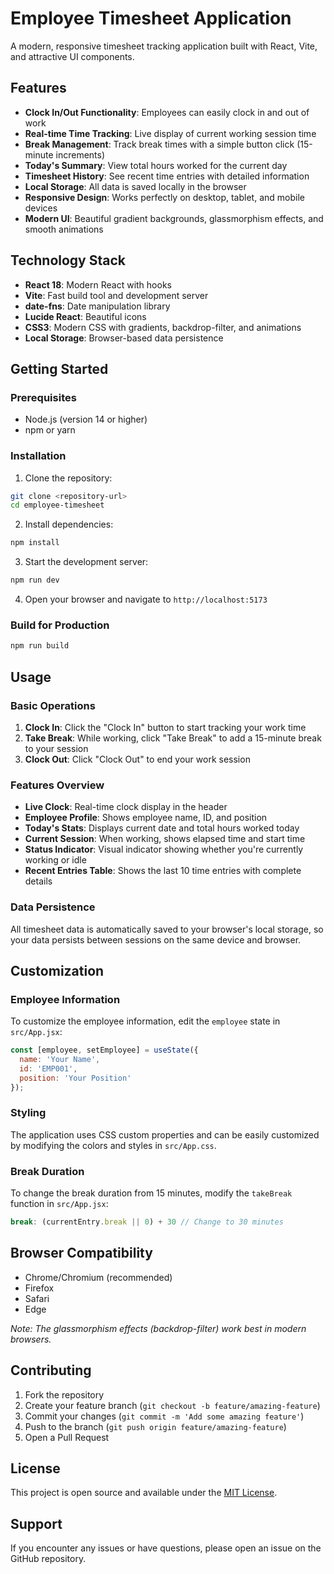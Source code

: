 # Employee Timesheet Application

A modern, responsive timesheet tracking application built with React, Vite, and attractive UI components.

## Features

- **Clock In/Out Functionality**: Employees can easily clock in and out of work
- **Real-time Time Tracking**: Live display of current working session time
- **Break Management**: Track break times with a simple button click (15-minute increments)
- **Today's Summary**: View total hours worked for the current day
- **Timesheet History**: See recent time entries with detailed information
- **Local Storage**: All data is saved locally in the browser
- **Responsive Design**: Works perfectly on desktop, tablet, and mobile devices
- **Modern UI**: Beautiful gradient backgrounds, glassmorphism effects, and smooth animations

## Technology Stack

- **React 18**: Modern React with hooks
- **Vite**: Fast build tool and development server
- **date-fns**: Date manipulation library
- **Lucide React**: Beautiful icons
- **CSS3**: Modern CSS with gradients, backdrop-filter, and animations
- **Local Storage**: Browser-based data persistence

## Getting Started

### Prerequisites

- Node.js (version 14 or higher)
- npm or yarn

### Installation

1. Clone the repository:
```bash
git clone <repository-url>
cd employee-timesheet
```

2. Install dependencies:
```bash
npm install
```

3. Start the development server:
```bash
npm run dev
```

4. Open your browser and navigate to `http://localhost:5173`

### Build for Production

```bash
npm run build
```

## Usage

### Basic Operations

1. **Clock In**: Click the "Clock In" button to start tracking your work time
2. **Take Break**: While working, click "Take Break" to add a 15-minute break to your session
3. **Clock Out**: Click "Clock Out" to end your work session

### Features Overview

- **Live Clock**: Real-time clock display in the header
- **Employee Profile**: Shows employee name, ID, and position
- **Today's Stats**: Displays current date and total hours worked today
- **Current Session**: When working, shows elapsed time and start time
- **Status Indicator**: Visual indicator showing whether you're currently working or idle
- **Recent Entries Table**: Shows the last 10 time entries with complete details

### Data Persistence

All timesheet data is automatically saved to your browser's local storage, so your data persists between sessions on the same device and browser.

## Customization

### Employee Information

To customize the employee information, edit the `employee` state in `src/App.jsx`:

```javascript
const [employee, setEmployee] = useState({
  name: 'Your Name',
  id: 'EMP001',
  position: 'Your Position'
});
```

### Styling

The application uses CSS custom properties and can be easily customized by modifying the colors and styles in `src/App.css`.

### Break Duration

To change the break duration from 15 minutes, modify the `takeBreak` function in `src/App.jsx`:

```javascript
break: (currentEntry.break || 0) + 30 // Change to 30 minutes
```

## Browser Compatibility

- Chrome/Chromium (recommended)
- Firefox
- Safari
- Edge

*Note: The glassmorphism effects (backdrop-filter) work best in modern browsers.*

## Contributing

1. Fork the repository
2. Create your feature branch (`git checkout -b feature/amazing-feature`)
3. Commit your changes (`git commit -m 'Add some amazing feature'`)
4. Push to the branch (`git push origin feature/amazing-feature`)
5. Open a Pull Request

## License

This project is open source and available under the [MIT License](LICENSE).

## Support

If you encounter any issues or have questions, please open an issue on the GitHub repository.
